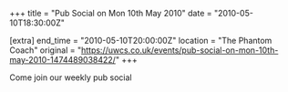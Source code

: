 +++
title = "Pub Social on Mon 10th May 2010"
date = "2010-05-10T18:30:00Z"

[extra]
end_time = "2010-05-10T20:00:00Z"
location = "The Phantom Coach"
original = "https://uwcs.co.uk/events/pub-social-on-mon-10th-may-2010-1474489038422/"
+++

Come join our weekly pub social


